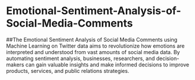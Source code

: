 # Emotional-Sentiment-Analysis-of-Social-Media-Comments
##The Emotional Sentiment Analysis of Social Media Comments using Machine Learning on Twitter data aims to revolutionize how emotions are interpreted and understood from vast amounts of social media data. By automating sentiment analysis, businesses, researchers, and decision-makers can gain valuable insights and make informed decisions to improve products, services, and public relations strategies.

